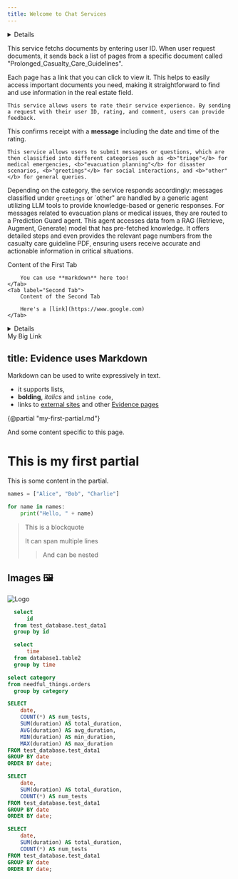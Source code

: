 ```yaml
---
title: Welcome to Chat Services
---
```


<Details title='Intro '>
  A service that facilitates uniform interaction for users with agents and LLMS across the real estate sector.

</Details>

<Accordion>
  <AccordionItem title="Content Service">

This service fetchs documents by entering user ID. When user request documents, it sends back a list of pages from a specific document called "Prolonged_Casualty_Care_Guidelines".

Each page has a link that you can click to view it. This helps to easily access important documents you need, making it straightforward to find and use information in the real estate field.

  </AccordionItem>
  <AccordionItem title="Rating Service">

    This service allows users to rate their service experience. By sending a request with their user ID, rating, and comment, users can provide feedback.

This confirms receipt with a <b>message</b> including the date and time of the rating. 

  </AccordionItem>
  <AccordionItem title="Agent Interaction">

    This service allows users to submit messages or questions, which are then classified into different categories such as <b>"triage"</b> for medical emergencies, <b>"evacuation planning"</b> for disaster scenarios, <b>"greetings"</b> for social interactions, and <b>"other"</b> for general queries.

Depending on the category, the service responds accordingly: messages classified under `greetings` or `other" are handled by a generic agent utilizing LLM tools to provide knowledge-based or generic responses. For messages related to evacuation plans or medical issues, they are routed to a Prediction Guard agent. This agent accesses data from a RAG (Retrieve, Augment, Generate) model that has pre-fetched knowledge. It offers detailed steps and even provides the relevant page numbers from the casualty care guideline PDF, ensuring users receive accurate and actionable information in critical situations.

  </AccordionItem>
</Accordion>

<DownloadData data={name} text="Click Here"/>

<Tabs>
    <Tab label="First Tab">
        Content of the First Tab

        You can use **markdown** here too!
    </Tab>
    <Tab label="Second Tab">
        Content of the Second Tab

        Here's a [link](https://www.google.com)
    </Tab>
</Tabs>

<Details title="Definitions">
    
    Definition of metrics in Solutions Targets

    ### Time to Proposal

    Average number of days it takes to create a proposal for a customer

    *Calculation:*
    Sum of the number of days it took to create each proposal, divided by the number of proposals created

    *Source:*
    Hubspot

</Details>

<BigLink href='page1'>
  My Big Link
</BigLink>

## title: Evidence uses Markdown

Markdown can be used to write expressively in text.

- it supports lists,
- **bolding**, _italics_ and `inline code`,
- links to [external sites](https://google.com) and other [Evidence pages](page1)

{@partial "my-first-partial.md"}

And some content specific to this page.

# This is my first partial

This is some content in the partial.

```python
names = ["Alice", "Bob", "Charlie"]

for name in names:
    print("Hello, " + name)
```

> This is a blockquote
>
> It can span multiple lines
>
> > And can be nested

## Images 🖼️

![Logo](/static/1.jpeg)





```sql test_database
  select
      id
  from test_database.test_data1
  group by id
```

```sql database1_tests
  select
      time
  from database1.table2
  group by time
```

```sql categories1
select category
from needful_things.orders
  group by category
```

<Dropdown data={categories1} name=category value=category>
    <DropdownOption value="%" valueLabel="All Categories"/>
</Dropdown>

<Dropdown name=year>
    <DropdownOption value=% valueLabel="All Years"/>
    <DropdownOption value=2019/>
    <DropdownOption value=2020/>
    <DropdownOption value=2021/>
</Dropdown>

<!-- test_database.test_data -->

```sql Tests_over_Time
SELECT
    date,
    COUNT(*) AS num_tests,
    SUM(duration) AS total_duration,
    AVG(duration) AS avg_duration,
    MIN(duration) AS min_duration,
    MAX(duration) AS max_duration
FROM test_database.test_data1
GROUP BY date
ORDER BY date;
```

<BarChart
    data={Tests_over_Time}
    title="Bar Chart"
    x="date"
    y="avg_duration"
    tooltip="module, name, file, doc, message"
/>

<ScatterPlot
    data={Tests_over_Time}  
    title="Scatter Plot"
    x="date"                  
    y="avg_duration"             
    xFmt="date"            
/>

<DataTable 
data={Tests_over_Time}
/>

```sql Unit_Tests
SELECT
    date,
    SUM(duration) AS total_duration,
    COUNT(*) AS num_tests
FROM test_database.test_data1
GROUP BY date
ORDER BY date;
```

<AreaChart
    data={Unit_Tests}
    x="date"
    y="num_tests"
    xLabel="Date"
    yLabel="Number of Tests"
    tooltip="Num Tests"
/>

```sql Unit_Tests1
SELECT
    date,
    SUM(duration) AS total_duration,
    COUNT(*) AS num_tests
FROM test_database.test_data1
GROUP BY date
ORDER BY date;
```

<LineChart
    data={Unit_Tests1}
    y="total_duration"
    title="Total Duration of Tests by Month"
/>
